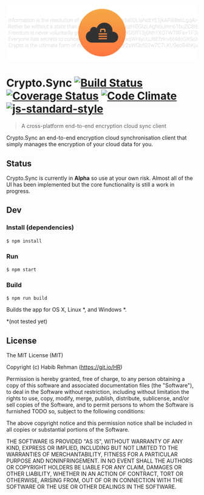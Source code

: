 ![alt tag](CryptoSync_Banner.gif?raw=true "Crypto.Sync application banner")

# Crypto.Sync [![Build Status](https://travis-ci.org/HR/CryptoSync.svg?branch=master)](https://travis-ci.org/HR/CryptoSync) [![Coverage Status](https://coveralls.io/repos/github/HR/CryptoSync/badge.svg?branch=master)](https://coveralls.io/github/HR/CryptoSync?branch=master) [![Code Climate](https://codeclimate.com/github/HR/CryptoSync/badges/gpa.svg)](https://codeclimate.com/github/HR/CryptoSync) [![js-standard-style](https://img.shields.io/badge/code%20style-standard-brightgreen.svg)](http://standardjs.com/)

> A cross-platform end-to-end encryption cloud sync client

Crypto.Sync an end-to-end encryption cloud synchronisation client that simply manages the encryption of your cloud data for you.

## Status
Crypto.Sync is currently in **Alpha** so use at your own risk.
Almost all of the UI has been implemented but the core functionality is still a work in progress.

## Dev

### Install (dependencies)
```
$ npm install
```

### Run

```
$ npm start
```

### Build

```
$ npm run build
```

Builds the app for OS X, Linux *, and Windows *.

\*(not tested yet)

## License
The MIT License (MIT)

Copyright (c) Habib Rehman (https://git.io/HR)

Permission is hereby granted, free of charge, to any person obtaining a copy
of this software and associated documentation files (the "Software"), to deal
in the Software without restriction, including without limitation the rights
to use, copy, modify, merge, publish, distribute, sublicense, and/or sell
copies of the Software, and to permit persons to whom the Software is
furnished TODO so, subject to the following conditions:

The above copyright notice and this permission notice shall be included in
all copies or substantial portions of the Software.

THE SOFTWARE IS PROVIDED "AS IS", WITHOUT WARRANTY OF ANY KIND, EXPRESS OR
IMPLIED, INCLUDING BUT NOT LIMITED TO THE WARRANTIES OF MERCHANTABILITY,
FITNESS FOR A PARTICULAR PURPOSE AND NONINFRINGEMENT. IN NO EVENT SHALL THE
AUTHORS OR COPYRIGHT HOLDERS BE LIABLE FOR ANY CLAIM, DAMAGES OR OTHER
LIABILITY, WHETHER IN AN ACTION OF CONTRACT, TORT OR OTHERWISE, ARISING FROM,
OUT OF OR IN CONNECTION WITH THE SOFTWARE OR THE USE OR OTHER DEALINGS IN
THE SOFTWARE.
